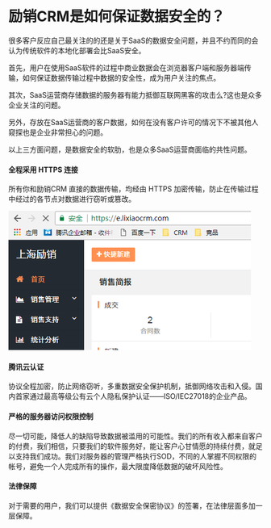 # 励销CRM是如何保证数据安全的？

很多客户反应自己最关注的的还是关于SaaS的数据安全问题，并且不约而同的会认为传统软件的本地化部署会比SaaS安全。

首先，用户在使用SaaS软件的过程中商业数据会在浏览器客户端和服务器端传输，如何保证数据传输过程中数据的安全性，成为用户关注的焦点。

其次，SaaS运营商存储数据的服务器有能力抵御互联网黑客的攻击么?这也是众多企业关注的问题。

另外，存放在SaaS运营商的客户数据，如何在没有客户许可的情况下不被其他人窥探也是企业非常担心的问题。

以上三方面问题，是数据安全的软肋，也是众多SaaS运营商面临的共性问题。

#### **全程采用 HTTPS 连接**

所有你和励销CRM 直接的数据传输，均经由 HTTPS 加密传输，防止在传输过程中经过的各节点对数据进行窃听或篡改。

![](/assets/lix安全.png)

#### 腾讯云认证

协议全程加密，防止网络窃听，多重数据安全保护机制，抵御网络攻击和入侵。国内首家通过最高等级公有云个人隐私保护认证——ISO/IEC27018的企业产品。

#### 严格的服务器访问权限控制

尽一切可能，降低人的缺陷导致数据被滥用的可能性。我们的所有收入都来自客户的付费，我们相信，只要我们的软件服务好，能让客户心甘情愿的持续付费，就足以支持我们成功。我们对服务器的管理严格执行SOD，不同的人掌握不同权限的帐号，避免一个人完成所有的操作，最大限度降低数据的破坏风险性。

#### 法律保障

对于需要的用户，我们可以提供《数据安全保密协议》的签署，在法律层面多加一层保障。

